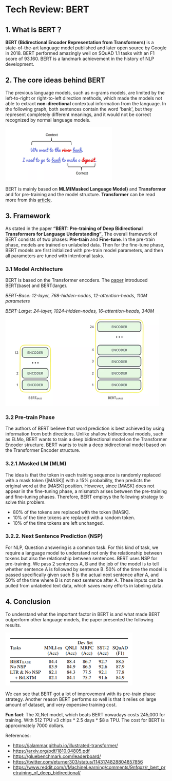 # Tech Review: BERT

## 1. What is BERT？
**BERT (Bidirectional Encoder Representation from Transformers)** is a state-of-the-art language model published and later open source by Google in 2018. BERT performed amazingly well on SQuAD 1.1 tasks with an F1 score of 93.160. BERT is a landmark achievement in the history of NLP development.

## 2. The core ideas behind BERT
The previous language models, such as n-grams models, are limited by the left-to-right or right-to-left direction methods, which made the models not able to extract **non-directional** contextual information from the language. In the following graph, both sentences contain the word 'bank', but they represent completely different meanings, and it would not be correct recognized by normal language models.

![](lang.png)

BERT is mainly based on **MLM(Masked Language Model)** and **Transformer** and for pre-training and the model structure. **Transformer** can be read more from this [article](https://jalammar.github.io/illustrated-transformer/).

## 3. Framework
As stated in the paper **“BERT: Pre-training of Deep Bidirectional Transformers for
Language Understanding”**, The overall framework of BERT consists of two phases: **Pre-train** and **Fine-tune**. In the pre-train phase, models are trained on unlabeled data. Then for the fine-tune phase, BERT models are first initialized with pre-train model parameters, and then all parameters are tuned with intentional tasks. 

### 3.1 Model Architecture
BERT is based on the Transformer encoders. The [paper](https://arxiv.org/pdf/1810.04805.pdf) introduced BERT(base) and BERT(large).

*BERT-Base: 12-layer, 768-hidden-nodes, 12-attention-heads, 110M parameters*

*BERT-Large: 24-layer, 1024-hidden-nodes, 16-attention-heads, 340M*
![](encoderlayer.png)

### 3.2 Pre-train Phase
The authors of BERT believe that word prediction is best achieved by using information from both directions. Unlike shallow bidirectional models, such as ELMo, BERT wants to train a deep bidirectional model on the Transformer Encoder structure. BERT wants to train a deep bidirectional model based on the Transformer Encoder structure.

### 3.2.1.Masked LM (MLM)
The idea is that the token in each training sequence is randomly replaced with a mask token ([MASK]) with a 15% probability, then predicts the original word at the [MASK] position. However, since [MASK] does not appear in the fine-tuning phase, a mismatch arises between the pre-training and fine-tuning phases. Therefore, BERT employs the following strategy to solve this problem.

*	80% of the tokens are replaced with the token [MASK].
*	10% of the time tokens are replaced with a random token.
*	10% of the time tokens are left unchanged.

### 3.2.2. Next Sentence Prediction (NSP)
For NLP, Question answering is a common task. For this kind of task, we require a language model to understand not only the relationship between tokens but also the relationship between sentences. BERT uses NSP for pre-training. We pass 2 sentences A, B and the job of the model is to tell whether sentence A is followed by sentence B. 50% of the time the model is passed specifically given such B is the actual next sentence after A, and 50% of the time where B is not next sentence after A. These inputs can be pulled from unlabeled text data, which saves many efforts in labeling data.


## 4. Conclusion
To understand what the important factor in BERT is and what made BERT outperform other language models, the paper presented the following results.

![](res.png)

We can see that BERT got a lot of improvement with its pre-train phase strategy. Another reason BERT performs so well is that it relies on large amount of dataset, and very expensive training cost.

**Fun fact**: The XLNet model, which beats BERT nowadays costs 245,000 for training. With 512 TPU v3 chips * 2.5 days * $8 a TPU. The cost for BERT is approximately 7000 dollars. 

References:

* https://jalammar.github.io/illustrated-transformer/
* https://arxiv.org/pdf/1810.04805.pdf
* https://gluebenchmark.com/leaderboard/
* https://twitter.com/eturner303/status/1143174828804857856
* https://www.reddit.com/r/MachineLearning/comments/9nfqxz/r_bert_pretraining_of_deep_bidirectional/
